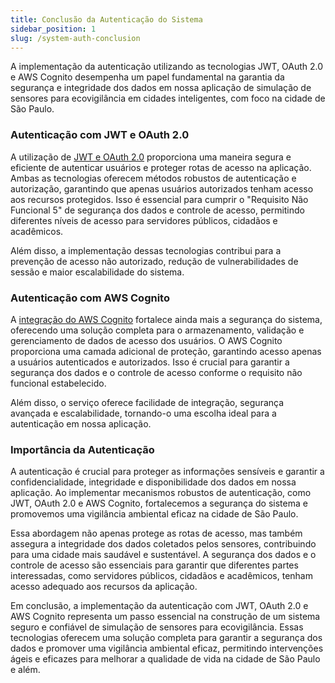 ```yaml
---
title: Conclusão da Autenticação do Sistema
sidebar_position: 1
slug: /system-auth-conclusion
---
```


A implementação da autenticação utilizando as tecnologias JWT, OAuth 2.0 e AWS Cognito desempenha um papel fundamental na garantia da segurança e integridade dos dados em nossa aplicação de simulação de sensores para ecovigilância em cidades inteligentes, com foco na cidade de São Paulo.

### Autenticação com JWT e OAuth 2.0

A utilização de [JWT e OAuth 2.0](https://inteli-college.github.io/2024-T0002-EC09-G04/autentica%C3%A7%C3%A3o) proporciona uma maneira segura e eficiente de autenticar usuários e proteger rotas de acesso na aplicação. Ambas as tecnologias oferecem métodos robustos de autenticação e autorização, garantindo que apenas usuários autorizados tenham acesso aos recursos protegidos. Isso é essencial para cumprir o "Requisito Não Funcional 5" de segurança dos dados e controle de acesso, permitindo diferentes níveis de acesso para servidores públicos, cidadãos e acadêmicos.

Além disso, a implementação dessas tecnologias contribui para a prevenção de acesso não autorizado, redução de vulnerabilidades de sessão e maior escalabilidade do sistema.

### Autenticação com AWS Cognito

A [integração do AWS Cognito](https://inteli-college.github.io/2024-T0002-EC09-G04/autentica%C3%A7%C3%A3o2) fortalece ainda mais a segurança do sistema, oferecendo uma solução completa para o armazenamento, validação e gerenciamento de dados de acesso dos usuários. O AWS Cognito proporciona uma camada adicional de proteção, garantindo acesso apenas a usuários autenticados e autorizados. Isso é crucial para garantir a segurança dos dados e o controle de acesso conforme o requisito não funcional estabelecido.

Além disso, o serviço oferece facilidade de integração, segurança avançada e escalabilidade, tornando-o uma escolha ideal para a autenticação em nossa aplicação.

### Importância da Autenticação

A autenticação é crucial para proteger as informações sensíveis e garantir a confidencialidade, integridade e disponibilidade dos dados em nossa aplicação. Ao implementar mecanismos robustos de autenticação, como JWT, OAuth 2.0 e AWS Cognito, fortalecemos a segurança do sistema e promovemos uma vigilância ambiental eficaz na cidade de São Paulo.

Essa abordagem não apenas protege as rotas de acesso, mas também assegura a integridade dos dados coletados pelos sensores, contribuindo para uma cidade mais saudável e sustentável. A segurança dos dados e o controle de acesso são essenciais para garantir que diferentes partes interessadas, como servidores públicos, cidadãos e acadêmicos, tenham acesso adequado aos recursos da aplicação.

Em conclusão, a implementação da autenticação com JWT, OAuth 2.0 e AWS Cognito representa um passo essencial na construção de um sistema seguro e confiável de simulação de sensores para ecovigilância. Essas tecnologias oferecem uma solução completa para garantir a segurança dos dados e promover uma vigilância ambiental eficaz, permitindo intervenções ágeis e eficazes para melhorar a qualidade de vida na cidade de São Paulo e além.